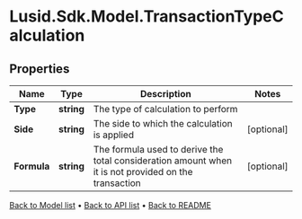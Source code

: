 # Lusid.Sdk.Model.TransactionTypeCalculation

## Properties

Name | Type | Description | Notes
------------ | ------------- | ------------- | -------------
**Type** | **string** | The type of calculation to perform | 
**Side** | **string** | The side to which the calculation is applied | [optional] 
**Formula** | **string** | The formula used to derive the total consideration amount when it is not provided on the transaction | [optional] 

[Back to Model list](../README.md#documentation-for-models) &#8226; [Back to API list](../README.md#documentation-for-api-endpoints) &#8226; [Back to README](../README.md)

